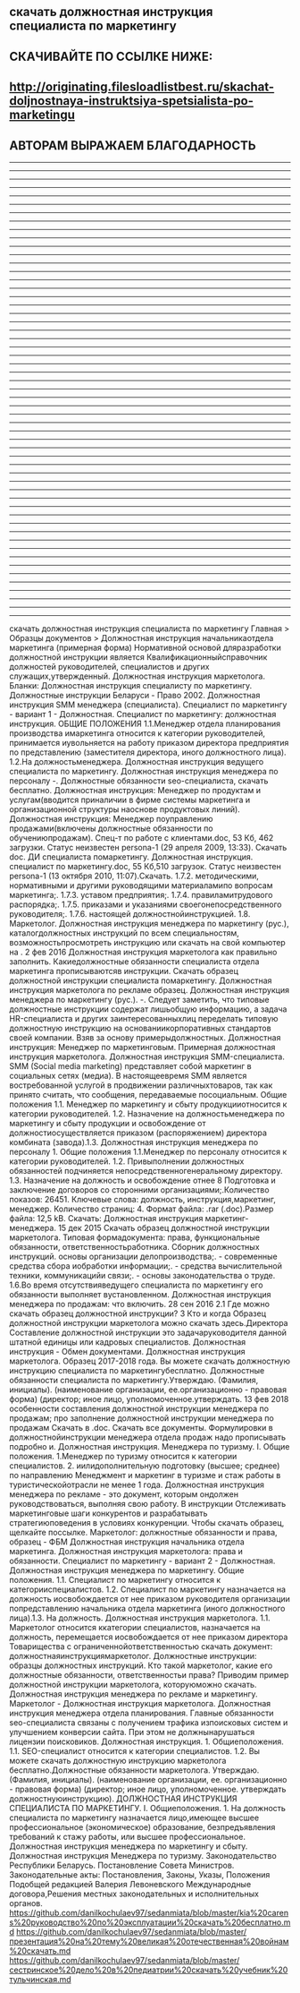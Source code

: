 скачать должностная инструкция специалиста по маркетингу
--------------------------------------------------
СКАЧИВАЙТЕ ПО ССЫЛКЕ НИЖЕ:
--------------------------------------------------
http://originating.filesloadlistbest.ru/skachat-doljnostnaya-instruktsiya-spetsialista-po-marketingu
--------------------------------------------------
АВТОРАМ ВЫРАЖАЕМ БЛАГОДАРНОСТЬ
--------------------------------------------------
--------------------------------------------------
--------------------------------------------------
--------------------------------------------------
--------------------------------------------------
--------------------------------------------------
--------------------------------------------------
--------------------------------------------------
--------------------------------------------------
--------------------------------------------------
--------------------------------------------------
--------------------------------------------------
--------------------------------------------------
--------------------------------------------------
--------------------------------------------------
--------------------------------------------------
--------------------------------------------------
--------------------------------------------------
--------------------------------------------------
--------------------------------------------------
--------------------------------------------------
--------------------------------------------------
--------------------------------------------------
--------------------------------------------------
--------------------------------------------------
--------------------------------------------------
--------------------------------------------------
--------------------------------------------------
--------------------------------------------------
--------------------------------------------------
--------------------------------------------------
--------------------------------------------------
--------------------------------------------------
--------------------------------------------------
--------------------------------------------------
--------------------------------------------------
--------------------------------------------------
--------------------------------------------------
--------------------------------------------------
--------------------------------------------------
--------------------------------------------------
--------------------------------------------------
--------------------------------------------------
--------------------------------------------------
--------------------------------------------------
--------------------------------------------------
--------------------------------------------------
--------------------------------------------------
--------------------------------------------------
--------------------------------------------------
--------------------------------------------------
--------------------------------------------------
--------------------------------------------------
--------------------------------------------------
--------------------------------------------------
--------------------------------------------------
скачать должностная инструкция специалиста по маркетингу Главная > Образцы документов > Должностная инструкция начальникаотдела маркетинга (примерная форма)  Нормативной основой дляразработки должностной инструкции является Квалификационныйсправочник должностей руководителей, специалистов и других служащих,утвержденный. Должностная инструкция маркетолога. Бланки: Должностная инструкция специалисту по маркетингу. Должностные инструкции Беларуси - Право 2002. Должностная инструкция SMM менеджера (специалиста). Специалист по маркетингу - вариант 1 - Должностная. Специалист по маркетингу: должностная инструкция. ОБЩИЕ ПОЛОЖЕНИЯ 1.1.Менеджер отдела планирования производства имаркетинга относится к категории руководителей, принимается иувольняется на работу приказом директора предприятия по представлению (заместителя директора, иного должностного лица). 1.2.На должностьменеджера. Должностная инструкция ведущего специалиста по маркетингу. Должностная инструкция менеджера по персоналу -. Должностные обязанности seo-специалиста, скачать бесплатно. Должностная инструкция: Менеджер по продуктам и услугам(вводится приналичии в фирме системы маркетинга и организационной структуры наоснове продуктовых линий). Должностная инструкция: Менеджер поуправлению продажами(включены должностные обязанности по обучениюпродажам).
Спец-т по работе с клиентами.doc, 53 Кб, 462 загрузки. Статус неизвестен persona-1 (29 апреля 2009, 13:33). Скачать  doc. ДИ специалиста помаркетингу. Должностная инструкция. специалист по маркетингу.doc, 55 Кб,510 загрузок. Статус неизвестен persona-1 (13 октября 2010, 11:07).Скачать. 1.7.2. методическими, нормативными и другими руководящими материаламипо вопросам маркетинга;. 1.7.3. уставом предприятия;. 1.7.4. правиламитрудового распорядка;. 1.7.5. приказами и указаниями своегонепосредственного руководителя;. 1.7.6. настоящей должностнойинструкцией. 1.8. Маркетолог. Должностная инструкция менеджера по маркетингу (рус.), каталогдолжностных инструкций по всем специальностям, возможностьпросмотреть инструкцию или скачать на свой компьютер на . 2 фев 2016  Должностная инструкция маркетолога  как правильно заполнить. Какиедолжностные обязанности специалиста отдела маркетинга прописываютсяв инструкции. Скачать образец должностной инструкции специалиста помаркетингу. Должностная инструкция маркетолога по рекламе  образец. Должностная инструкция менеджера по маркетингу (рус.). -. Следует заметить, что типовые должностные инструкции содержат лишьобщую информацию, а задача HR-специалиста и других заинтересованныхлиц  переделать типовую должностную инструкцию на основаниикорпоративных стандартов своей компании. Взяв за основу примерыдолжностных. Должностная инструкция: Менеджер по маркетинговым. Примерная должностная инструкция маркетолога. Должностная инструкция SMM-специалиста. SMM (Social media marketing) представляет собой маркетинг в социальных сетях (медиа). В настоящеевремя SMM является востребованной услугой в продвижении различныхтоваров, так как принято считать, что сообщения, передаваемые посоциальным. Общие положения 1.1. Менеджер по маркетингу и сбыту продукцииотносится к категории руководителей. 1.2. Назначение на должностьменеджера по маркетингу и сбыту продукции и освобождение от должностиосуществляется приказом (распоряжением) директора комбината (завода).1.3. Должностная инструкция менеджера по персоналу 1. Общие положения 1.1.Менеджер по персоналу относится к категории руководителей. 1.2. Привыполнении должностных обязанностей подчиняется непосредственногенеральному директору. 1.3. Назначение на должность и освобождение отнее
8 Подготовка и заключение договоров со сторонними организациями;.Количество показов: 26451. Ключевые слова: должность, инструкция,маркетинг, менеджер. Количество страниц: 4. Формат файла: .rar (.doc).Размер файла: 12,5 kB. Скачать: Должностная инструкция маркетинг-менеджера. 15 дек 2015  Скачать образец должностной инструкции маркетолога. Типовая формадокумента: права, функциональные обязанности, ответственностьработника. Сборник должностных инструкций. основы организации делопроизводства;. - современные средства сбора иобработки информации;. - средства вычислительной техники, коммуникацийи связи;. - основы законодательства о труде. 1.6.Во время отсутствияведущего специалиста по маркетингу его обязанности выполняет вустановленном. Должностная инструкция менеджера по продажам: что включить. 28 сен 2016  2.1 Где можно скачать образец должностной инструкции? 3 Кто и когда Образец должностной инструкции маркетолога можно скачать здесь.Директора  Составление должностной инструкции  это задачаруководителя данной штатной единицы или кадровых специалистов. Должностная инструкция - Обмен документами. Должностная инструкция маркетолога. Образец 2017-2018 года. Вы можете скачать должностную инструкцию специалиста по маркетингубесплатно. Должностные обязанности специалиста по маркетингу.Утверждаю. (Фамилия, инициалы). (наименование организации, ее.организационно - правовая форма) (директор; иное лицо, уполномоченное.утверждать. 13 фев 2018  особенности составления должностной инструкции менеджера по продажам; про заполнение должностной инструкции менеджера по продажам Скачать в .doc. Скачать все документы. Формулировки в должностнойинструкции менеджера отдела продаж надо прописывать подробно и. Должностная инструкция. Менеджера по туризму. I. Общие положения. 1.Менеджер по туризму относится к категории специалистов. 2.  иилидополнительную подготовку (высшее; среднее) по направлению Менеджмент и маркетинг в туризме и стаж работы в туристическойотрасли не менее 1 года. Должностная инструкция менеджера по рекламе - это документ, которым ондолжен руководствоваться, выполняя свою работу. В инструкции Отслеживать маркетинговые шаги конкурентов и разрабатывать стратегиюповедения в условиях конкуренции.  Чтобы скачать образец, щелкайте поссылке. Маркетолог: должностные обязанности и права, образец  - ФБМ
Должностная инструкция начальника отдела маркетинга. Должностная инструкция маркетолога: права и обязанности. Специалист по маркетингу - вариант 2 - Должностная. Должностная инструкция менеджера по маркетингу. Общие положения. 1.1. Специалист по маркетингу относится к категорииспециалистов. 1.2. Специалист по маркетингу назначается на должность иосвобождается от нее приказом руководителя организации попредставлению начальника отдела маркетинга (иного должностного лица).1.3. На должность. Должностная инструкция маркетолога.  1.1. Маркетолог относится ккатегории специалистов, назначается на должность, перемещается иосвобождается от нее приказом директора Товарищества с ограниченнойответственностью   скачать документ: должностнаяинструкциямаркетолог. Должностные инструкции: образцы должностных инструкций. Кто такой маркетолог, какие его должностные обязанности, ответственностьи права? Приводим пример должностной инструкции маркетолога, которуюможно скачать. Должностная инструкция менеджера по рекламе и маркетингу. Маркетолог - Должностная инструкция маркетолога. Должностная инструкция менеджера отдела планирования. Главные обязанности seo-специалиста связаны с получением трафика изпоисковых систем и улучшением конверсии сайта. При этом не должнынарушаться лицензии поисковиков. Должностная инструкция. 1. Общиеположения. 1.1. SEO-специалист относится к категории специалистов. 1.2.
Вы можете скачать должностную инструкцию маркетолога бесплатно.Должностные обязанности маркетолога. Утверждаю. (Фамилия, инициалы). (наименование организации, ее. организационно - правовая форма) (директор; иное лицо, уполномоченное. утверждать должностнуюинструкцию). ДОЛЖНОСТНАЯ ИНСТРУКЦИЯ СПЕЦИАЛИСТА ПО МАРКЕТИНГУ. I. Общиеположения. 1. На должность специалиста по маркетингу назначается лицо,имеющее высшее профессиональное (экономическое) образование, безпредъявления требований к стажу работы, или высшее профессиональное. Должностная инструкция менеджера по маркетингу и сбыту. Должностная инструкция Менеджера по туризму. Законодательство Республики Беларусь. Постановление Совета Министров. Законодательные акты: Постановления, Законы, Указы, Положения Подобщей редакцией Валерия Левоневского Международные договора,Решения местных законодательных и исполнительных органов.
https://github.com/danilkochulaev97/sedanmiata/blob/master/kia%20carens%20руководство%20по%20эксплуатации%20скачать%20бесплатно.md
https://github.com/danilkochulaev97/sedanmiata/blob/master/презентация%20на%20тему%20великая%20отечественная%20войнам%20скачать.md
https://github.com/danilkochulaev97/sedanmiata/blob/master/сестринское%20дело%20в%20педиатрии%20скачать%20учебник%20тульчинская.md